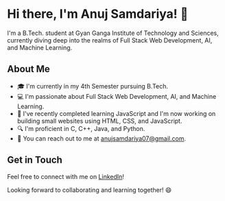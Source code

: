 # Hi there, I'm Anuj Samdariya! 👋

I'm a B.Tech. student at Gyan Ganga Institute of Technology and Sciences, currently diving deep into the realms of Full Stack Web Development, AI, and Machine Learning.

## About Me

- 🎓 I'm currently in my 4th Semester pursuing B.Tech.
- 💻 I'm passionate about Full Stack Web Development, AI, and Machine Learning.
- 🌱 I've recently completed learning JavaScript and I'm now working on building small websites using HTML, CSS, and JavaScript.
- 🔍 I'm proficient in C, C++, Java, and Python.
- 📧 You can reach out to me at [anujsamdariya07@gmail.com](mailto:anujsamdariya07@gmail.com).

## Get in Touch

Feel free to connect with me on [LinkedIn](https://www.linkedin.com/in/anuj-samdariya-569162254/)!

Looking forward to collaborating and learning together! 😄
